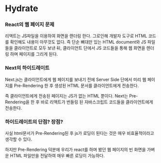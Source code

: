 # Hydrate

### React의 웹 페이지 문제

리액트는 JS파일을 이용하여 화면을 랜더링 한다. 그로인해 개발자 도구로 HTML 코드를 확인해도 내용이 아무것도 없다. 즉 단순 뼈대만 있는 HTML document와 JS 파일들을 클라이언트로 모두 보낸 뒤, 클라이언트 단에서 JS 코드들을 통해 웹 화면을 렌더링 하며 페이지를 그리게 된다.

### Next의 하이드레이트

Next.js는 클라이언트에게 웹 페이지를 보내기 전에 Server Side 단에서 미리 웹 페이지를 Pre-Rendering 한 후 생성된 HTML 문서를 클라이언트에게 전송한다.

즉 클라이언트에게 전송된 페이지는 JS가 없는 HTML 뿐이다. Next는 Pre-Rendering을 한 후 바로 리액트가 번들링 된 자바스크립트 코드들을 클라이언트에게 전송한다.

### 하이드레이트의 단점? 장점?

사실 html문서가 Pre-Rendering된 후 js가 로딩이 된다는 것은 매우 비효율적이라고 생각할 수 있다.

하지만 Pre-Rendering 덕분에 우리가 react를 하며 봤던 웹 페이지의 빈 화면을 가벼운 HTML 파일만을 전달하여 매우 빠른 로딩이 가능하다.
